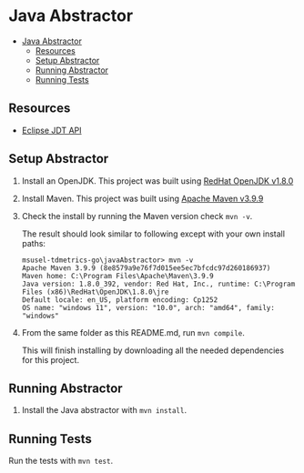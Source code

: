 # Java Abstractor

- [Java Abstractor](#java-abstractor)
  - [Resources](#resources)
  - [Setup Abstractor](#setup-abstractor)
  - [Running Abstractor](#running-abstractor)
  - [Running Tests](#running-tests)

## Resources

- [Eclipse JDT API](https://www.vogella.com/tutorials/EclipseJDT/article.html)

## Setup Abstractor

1. Install an OpenJDK. This project was built using
   [RedHat OpenJDK v1.8.0](https://developers.redhat.com/products/openjdk/download)

2. Install Maven. This project was built using
   [Apache Maven v3.9.9](https://maven.apache.org/download.cgi)

3. Check the install by running the Maven version check `mvn -v`.

   The result should look similar to following except with your own
   install paths:

    ```Plain
    msusel-tdmetrics-go\javaAbstractor> mvn -v
    Apache Maven 3.9.9 (8e8579a9e76f7d015ee5ec7bfcdc97d260186937)
    Maven home: C:\Program Files\Apache\Maven\3.9.9
    Java version: 1.8.0_392, vendor: Red Hat, Inc., runtime: C:\Program Files (x86)\RedHat\OpenJDK\1.8.0\jre
    Default locale: en_US, platform encoding: Cp1252
    OS name: "windows 11", version: "10.0", arch: "amd64", family: "windows"
    ```

4. From the same folder as this README.md, run `mvn compile`.

   This will finish installing by downloading
   all the needed dependencies for this project.

## Running Abstractor

1. Install the Java abstractor with `mvn install`.

## Running Tests

Run the tests with `mvn test`.
